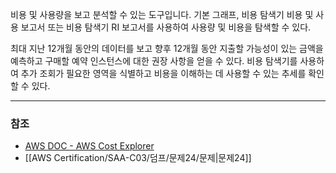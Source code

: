 비용 및 사용량을 보고 분석할 수 있는 도구입니다. 기본 그래프, 비용 탐색기 비용 및 사용 보고서 또는 비용 탐색기 RI 보고서를 사용하여 사용량 및 비용을 탐색할 수 있다.

최대 지난 12개월 동안의 데이터를 보고 향후 12개월 동안 지출할 가능성이 있는 금액을 예측하고 구매할 예약 인스턴스에 대한 권장 사항을 얻을 수 있다. 비용 탐색기를 사용하여 추가 조회가 필요한 영역을 식별하고 비용을 이해하는 데 사용할 수 있는 추세를 확인할 수 있다.

---
### 참조
- [AWS DOC - AWS Cost Explorer](https://docs.aws.amazon.com/ko_kr/cost-management/latest/userguide/ce-what-is.html)
- [[AWS Certification/SAA-C03/덤프/문제24/문제|문제24]]